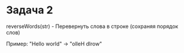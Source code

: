 <h1>Задача 2</h1>
<p>reverseWords(str) - Перевернуть слова в строке (сохраняя порядок слов)</p> 
<p>Пример: "Hello world" → "olleH dlrow"</p>
